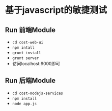 # 基于javascript的敏捷测试

##  Run 前端Module
* <code>cd cost-web-ui</code>
* <code>npm intall</code>
* <code>grunt install</code>
* <code>grunt server</code>
* 访问localhost:9000即可

## Run 后端Module
* <code>cd cost-nodejs-services</code>
* <code>npm install</code>
* <code>node app.js</code>





